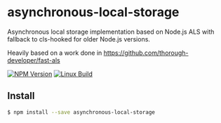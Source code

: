 # asynchronous-local-storage

Asynchronous local storage implementation based on Node.js ALS with fallback to cls-hooked for older Node.js versions.

Heavily based on a work done in https://github.com/thorough-developer/fast-als

  [![NPM Version][npm-image]][npm-url]
  [![Linux Build][circleci-image]][circleci-url]

## Install

```sh
$ npm install --save asynchronous-local-storage
```

[npm-image]: https://img.shields.io/npm/v/asynchronous-local-storage.svg
[npm-url]: https://npmjs.org/package/asynchronous-local-storage
[downloads-image]: https://img.shields.io/npm/dm/asynchronous-local-storage.svg
[downloads-url]: https://npmjs.org/package/asynchronous-local-storage
[circleci-image]: https://circleci.com/gh/kibertoad/asynchronous-local-storage.svg?style=svg
[circleci-url]: https://circleci.com/gh/kibertoad/asynchronous-local-storage

